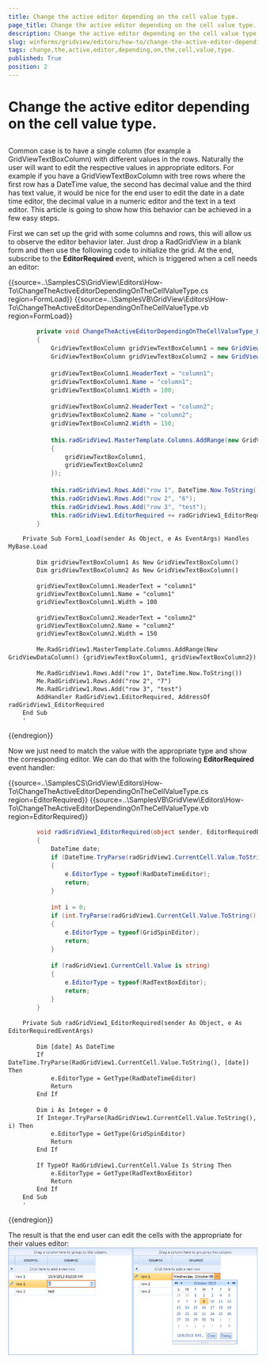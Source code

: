 ```yaml
---
title: Change the active editor depending on the cell value type.
page_title: Change the active editor depending on the cell value type. | UI for WinForms Documentation
description: Change the active editor depending on the cell value type.
slug: winforms/gridview/editors/how-to/change-the-active-editor-depending-on-the-cell-value-type.
tags: change,the,active,editor,depending,on,the,cell,value,type.
published: True
position: 2
---
```


# Change the active editor depending on the cell value type.



## 

Common case is to have a single column (for example a GridViewTextBoxColumn) with different values in the rows. Naturally the user will want to edit the respective values in appropriate editors. For example if you have a GridViewTextBoxColumn with tree rows where the first row has a DateTime value, the second has decimal value and the third has text value, it would be nice for the end user to edit the date in a date time editor, the decimal value in a numeric editor and the text in a text editor. This article is going to show how this behavior can be achieved in a few easy steps.
        

First we can set up the grid with some columns and rows, this will allow us to observe the editor behavior later. Just drop a RadGridView in a blank form and then use the following code to initialize the grid. At the end, subscribe to the __EditorRequired__ event, which is triggered when a cell needs an editor:

{{source=..\SamplesCS\GridView\Editors\How-To\ChangeTheActiveEditorDependingOnTheCellValueType.cs region=FormLoad}} 
{{source=..\SamplesVB\GridView\Editors\How-To\ChangeTheActiveEditorDependingOnTheCellValueType.vb region=FormLoad}} 

````C#      
        private void ChangeTheActiveEditorDependingOnTheCellValueType_Load(object sender, EventArgs e)
        {
            GridViewTextBoxColumn gridViewTextBoxColumn1 = new GridViewTextBoxColumn();
            GridViewTextBoxColumn gridViewTextBoxColumn2 = new GridViewTextBoxColumn();

            gridViewTextBoxColumn1.HeaderText = "column1";
            gridViewTextBoxColumn1.Name = "column1";
            gridViewTextBoxColumn1.Width = 100;

            gridViewTextBoxColumn2.HeaderText = "column2";
            gridViewTextBoxColumn2.Name = "column2";
            gridViewTextBoxColumn2.Width = 150;

            this.radGridView1.MasterTemplate.Columns.AddRange(new GridViewDataColumn[]
            {
                gridViewTextBoxColumn1,
                gridViewTextBoxColumn2
            });

            this.radGridView1.Rows.Add("row 1", DateTime.Now.ToString());
            this.radGridView1.Rows.Add("row 2", "6");
            this.radGridView1.Rows.Add("row 3", "test");
            this.radGridView1.EditorRequired += radGridView1_EditorRequired;
        }
````
````VB.NET
    Private Sub Form1_Load(sender As Object, e As EventArgs) Handles MyBase.Load

        Dim gridViewTextBoxColumn1 As New GridViewTextBoxColumn()
        Dim gridViewTextBoxColumn2 As New GridViewTextBoxColumn()

        gridViewTextBoxColumn1.HeaderText = "column1"
        gridViewTextBoxColumn1.Name = "column1"
        gridViewTextBoxColumn1.Width = 100

        gridViewTextBoxColumn2.HeaderText = "column2"
        gridViewTextBoxColumn2.Name = "column2"
        gridViewTextBoxColumn2.Width = 150

        Me.RadGridView1.MasterTemplate.Columns.AddRange(New GridViewDataColumn() {gridViewTextBoxColumn1, gridViewTextBoxColumn2})

        Me.RadGridView1.Rows.Add("row 1", DateTime.Now.ToString())
        Me.RadGridView1.Rows.Add("row 2", "7")
        Me.RadGridView1.Rows.Add("row 3", "test")
        AddHandler RadGridView1.EditorRequired, AddressOf radGridView1_EditorRequired
    End Sub
    '
````

{{endregion}} 




Now we just need to match the value with the appropriate type and show the corresponding editor. We can do that with the following __EditorRequired__ event handler:

{{source=..\SamplesCS\GridView\Editors\How-To\ChangeTheActiveEditorDependingOnTheCellValueType.cs region=EditorRequired}} 
{{source=..\SamplesVB\GridView\Editors\How-To\ChangeTheActiveEditorDependingOnTheCellValueType.vb region=EditorRequired}} 

````C#
        void radGridView1_EditorRequired(object sender, EditorRequiredEventArgs e)
        {
            DateTime date;
            if (DateTime.TryParse(radGridView1.CurrentCell.Value.ToString(), out date))
            {
                e.EditorType = typeof(RadDateTimeEditor);
                return;
            }

            int i = 0;
            if (int.TryParse(radGridView1.CurrentCell.Value.ToString(), out i))
            {
                e.EditorType = typeof(GridSpinEditor);
                return;
            }

            if (radGridView1.CurrentCell.Value is string)
            {
                e.EditorType = typeof(RadTextBoxEditor);
                return;
            }
        }
````
````VB.NET
    Private Sub radGridView1_EditorRequired(sender As Object, e As EditorRequiredEventArgs)

        Dim [date] As DateTime
        If DateTime.TryParse(RadGridView1.CurrentCell.Value.ToString(), [date]) Then
            e.EditorType = GetType(RadDateTimeEditor)
            Return
        End If

        Dim i As Integer = 0
        If Integer.TryParse(RadGridView1.CurrentCell.Value.ToString(), i) Then
            e.EditorType = GetType(GridSpinEditor)
            Return
        End If

        If TypeOf RadGridView1.CurrentCell.Value Is String Then
            e.EditorType = GetType(RadTextBoxEditor)
            Return
        End If
    End Sub
    '
````

{{endregion}} 

The result is that the end user can edit the cells with the appropriate for their values editor:<br> ![gridview-editors-howto-change-the-active-editor-depending-on-the-cell-value-type 001](images/gridview-editors-howto-change-the-active-editor-depending-on-the-cell-value-type001.png)

